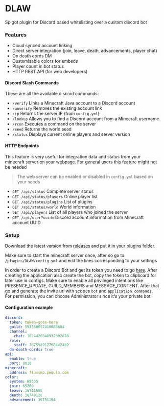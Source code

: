 # DLAW

Spigot plugin for Discord based whitelisting over a custom discord bot

### Features

- Cloud synced account linking
- Direct server integration (join, leave, death, advancements, player chat)
- On death cords DM
- Customisable colors for embeds
- Player count in bot status
- HTTP REST API (for web developers)

#### Discord Slash Commands

These are all the available discord commands:

- `/verify` Links a Minecraft Java account to a Discord account
- `/unverify` Removes the existing account link
- `/ip` Returns the server IP (from `config.yml`)
- `/lookup` Allows you to find a Discord account from a Minecraft username
- `/rcon` Executes a command on the server
- `/seed` Returns the world seed
- `/status` Displays current online players and server version

#### HTTP Endpoints

This feature is very useful for integration data and status from your minecraft server on your webpage. For general
users this feature might not be needed

> The web server can be enabled or disabled in `config.yml` based on your needs

- `GET /api/status` Complete server status
- `GET /api/status/players` Online player list
- `GET /api/status/plugins` List of plugins
- `GET /api/status/world` World information
- `GET /api/players` List of all players who joined the server
- `GET /api/user?uuid=` Discord account information from Minecraft account UUID

### Setup

Download the latest version from [releases](https://github.com/Pequla/DLAW/releases/latest) and put it in your plugins
folder.

Make sure to start the minecraft server once, after so go to `/plugins/DLAW/config.yml` and edit the lines corresponding
to your settings

In order to create a Discord Bot and get its token you need to go [here](https://discord.com/developers/applications).
After creating the application also create the bot, copy the token to clipboard for later use in configs. Make sure to
enable all privileged intentions like PRESENCE_UPDATE, GUILD_MEMBERS and MESSAGE_CONTENT. After that go and generate the
invite url with scopes `bot` and `application.commands`. For permission, you can choose Administrator since it's your
private bot

#### Configuration example

```yaml
discord:
  token: token-goes-here
  guild: 553568657410883604
  channel:
    chat: 1024426048932302878
  role:
    staff: 707598912768442489
  dm-death-cords: true
api:
  enable: true
  port: 8010
minecraft:
  address: fluxsmp.pequla.com
color:
  system: 65535
  join: 65280
  leave: 16711680
  death: 16749128
  advancement: 16751104
```
